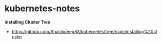 # kubernetes-notes


**Installing Cluster Tree**
  - https://github.com/Shashideep83/kubernetes/tree/main/installing%20cluster
 

